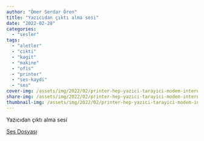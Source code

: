 ```yaml
---
author: "Ömer Serdar Ören"
title: "Yazıcıdan çıktı alma sesi"
date: "2022-02-28"
categories: 
  - "sesler"
tags: 
  - "aletler"
  - "cikti"
  - "kagit"
  - "makine"
  - "ofis"
  - "printer"
  - "ses-kaydi"
  - "ses"
cover-img: /assets/img/2022/02/printer-hep-yazici-tarayici-modem-internet-fotokopi.jpeg
share-img: /assets/img/2022/02/printer-hep-yazici-tarayici-modem-internet-fotokopi.jpeg
thumbnail-img: /assets/img/2022/02/printer-hep-yazici-tarayici-modem-internet-fotokopi.jpeg
---
```


Yazıcıdan çıktı alma sesi

[Ses Dosyası](/assets/sound/2022/02/yazicidan-cikti-alma-sesi.mp3)
